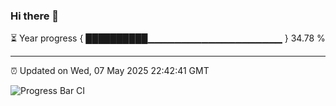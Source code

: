 ### Hi there 👋

⏳ Year progress { ██████████▁▁▁▁▁▁▁▁▁▁▁▁▁▁▁▁▁▁▁▁ } 34.78 %

---

⏰ Updated on Wed, 07 May 2025 22:42:41 GMT

![Progress Bar CI](https://github.com/IshwaranRudhara/GIT-ACTION/workflows/Progress%20Bar%20CI/badge.svg)
